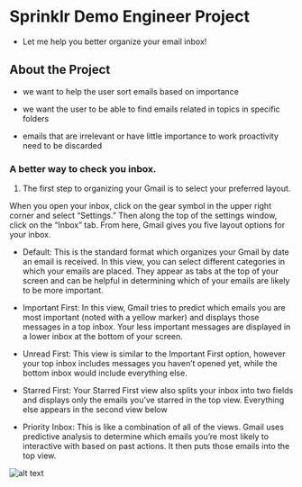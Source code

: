 #  Sprinklr Demo Engineer Project

- Let me help you better organize your email inbox!

## About the Project

- we want to help the user sort emails based on importance

- we want the user to be able to find emails related in topics in specific folders

- emails that are irrelevant or have little importance to work proactivity need to be discarded


### A better way to check you inbox.

1. The first step to organizing your Gmail is to select your preferred layout.

When you open your inbox, click on the gear symbol in the upper right corner and select “Settings.” Then along the top of the settings window, click on the “Inbox” tab. From here, Gmail gives you five layout options for your inbox.

- Default: This is the standard format which organizes your Gmail by date an email is received. In this view, you can select different categories in which your emails are placed. They appear as tabs at the top of your screen and can be helpful in determining which of your emails are likely to be more important.

- Important First: In this view, Gmail tries to predict which emails you are most important (noted with a yellow marker) and displays those messages in a top inbox. Your less important messages are displayed in a lower inbox at the bottom of your screen.

- Unread First: This view is similar to the Important First option, however your top inbox includes messages you haven’t opened yet, while the bottom inbox would include everything else.

- Starred First: Your Starred First view also splits your inbox into two fields and displays only the emails you’ve starred in the top view. Everything else appears in the second view below

- Priority Inbox: This is like a combination of all of the views. Gmail uses predictive analysis to determine which emails you’re most likely to interactive with based on past actions. It then puts those emails into the top view.

![alt text](/img/register.png)

